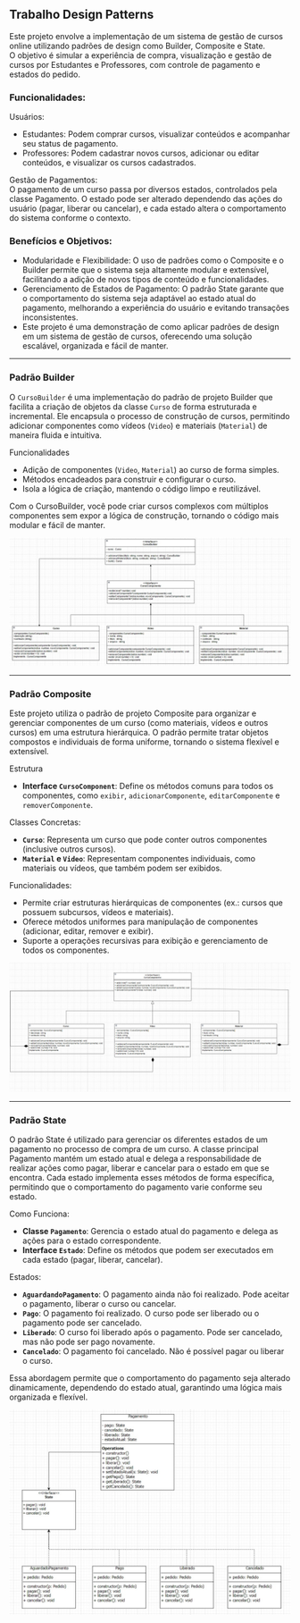 ## Trabalho Design Patterns ##

Este projeto envolve a implementação de um sistema de gestão de cursos online utilizando padrões de design como Builder, Composite e State. <br> O objetivo é simular a experiência de compra, visualização e gestão de cursos por Estudantes e Professores, com controle de pagamento e estados do pedido.

### __Funcionalidades:__ ###


Usuários:

 - Estudantes: Podem comprar cursos, visualizar conteúdos e acompanhar seu status de pagamento.
 - Professores: Podem cadastrar novos cursos, adicionar ou editar conteúdos, e visualizar os cursos cadastrados.

   
Gestão de Pagamentos: <br> O pagamento de um curso passa por diversos estados, controlados pela classe Pagamento. O estado pode ser alterado dependendo das ações do usuário (pagar, liberar ou cancelar), e cada estado altera o comportamento do sistema conforme o contexto.


### __Benefícios e Objetivos:__ ###


 - Modularidade e Flexibilidade: O uso de padrões como o Composite e o Builder permite que o sistema seja altamente modular e extensível, facilitando a adição de novos tipos de conteúdo e funcionalidades. <br>
 - Gerenciamento de Estados de Pagamento: O padrão State garante que o comportamento do sistema seja adaptável ao estado atual do pagamento, melhorando a experiência do usuário e evitando transações inconsistentes. <br>
 - Este projeto é uma demonstração de como aplicar padrões de design em um sistema de gestão de cursos, oferecendo uma solução escalável, organizada e fácil de manter.

-----------------------------

### __Padrão Builder__ ### 

O `CursoBuilder` é uma implementação do padrão de projeto Builder que facilita a criação de objetos da classe `Curso` de forma estruturada e incremental.
Ele encapsula o processo de construção de cursos, permitindo adicionar componentes como vídeos (`Video`) e materiais (`Material`) de maneira fluida e intuitiva.

Funcionalidades
 - Adição de componentes (`Video`, `Material`) ao curso de forma simples.
 - Métodos encadeados para construir e configurar o curso.
 - Isola a lógica de criação, mantendo o código limpo e reutilizável.

Com o CursoBuilder, você pode criar cursos complexos com múltiplos componentes sem expor a lógica de construção, tornando o código mais modular e fácil de manter.


![Imagem de exemplo](https://github.com/Arthurdelucahonorato/venda-cursos/blob/main/UML%20Builder.jpeg)



------------------------------------------


### __Padrão Composite__ ### 

Este projeto utiliza o padrão de projeto Composite para organizar e gerenciar componentes de um curso (como materiais, vídeos e outros cursos) em uma estrutura hierárquica.
O padrão permite tratar objetos compostos e individuais de forma uniforme, tornando o sistema flexível e extensível.


Estrutura

  - __Interface `CursoComponent`__: Define os métodos comuns para todos os componentes, como `exibir`, `adicionarComponente`, `editarComponente` e `removerComponente`.

Classes Concretas:

  - __`Curso`__: Representa um curso que pode conter outros componentes (inclusive outros cursos). <br>
  - __`Material` e `Video`__: Representam componentes individuais, como materiais ou vídeos, que também podem ser exibidos.


Funcionalidades:

  - Permite criar estruturas hierárquicas de componentes (ex.: cursos que possuem subcursos, vídeos e materiais). <br>
  - Oferece métodos uniformes para manipulação de componentes (adicionar, editar, remover e exibir). <br>
  - Suporte a operações recursivas para exibição e gerenciamento de todos os componentes.


![Imagem de exemplo](https://github.com/Arthurdelucahonorato/venda-cursos/blob/main/UML%20Composite.jpeg)


  ---------------------------------------------
  

  ### __Padrão State__ ###


O padrão State é utilizado para gerenciar os diferentes estados de um pagamento no processo de compra de um curso.
A classe principal Pagamento mantém um estado atual e delega a responsabilidade de realizar ações como pagar, liberar e cancelar para o estado em que se encontra. 
Cada estado implementa esses métodos de forma específica, permitindo que o comportamento do pagamento varie conforme seu estado.


Como Funciona:

 - __Classe `Pagamento`__: Gerencia o estado atual do pagamento e delega as ações para o estado correspondente. <br>   
 - __Interface `Estado`__: Define os métodos que podem ser executados em cada estado (pagar, liberar, cancelar).


Estados:

 - __`AguardandoPagamento`__: O pagamento ainda não foi realizado. Pode aceitar o pagamento, liberar o curso ou cancelar. <br>   
 - __`Pago`__: O pagamento foi realizado. O curso pode ser liberado ou o pagamento pode ser cancelado. <br>   
 - __`Liberado`__: O curso foi liberado após o pagamento. Pode ser cancelado, mas não pode ser pago novamente. <br>   
 - __`Cancelado`__: O pagamento foi cancelado. Não é possível pagar ou liberar o curso.

   
Essa abordagem permite que o comportamento do pagamento seja alterado dinamicamente, dependendo do estado atual, garantindo uma lógica mais organizada e flexível.


![Imagem de exemplo](https://github.com/Arthurdelucahonorato/venda-cursos/blob/main/UML%20State.jpeg)





